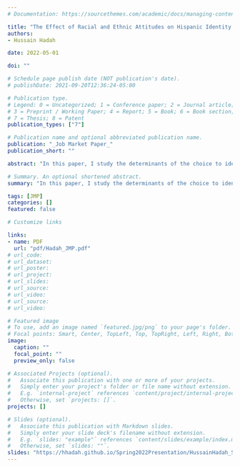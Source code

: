 ```yaml
---
# Documentation: https://sourcethemes.com/academic/docs/managing-content/

title: "The Effect of Racial and Ethnic Attitudes on Hispanic Identity in the U.S"
authors: 
- Hussain Hadah

date: 2022-05-01

doi: ""

# Schedule page publish date (NOT publication's date).
# publishDate: 2021-09-20T12:36:24-05:00

# Publication type.
# Legend: 0 = Uncategorized; 1 = Conference paper; 2 = Journal article;
# 3 = Preprint / Working Paper; 4 = Report; 5 = Book; 6 = Book section;
# 7 = Thesis; 8 = Patent
publication_types: ["7"]

# Publication name and optional abbreviated publication name.
publication: "_Job Market Paper_"
publication_short: ""

abstract: "In this paper, I study the determinants of the choice to identify as Hispanic among those who could---those whose parents, grandparents, or selves were born in a Spanish-speaking country. I find that individuals with Hispanic ancestry are significantly less likely to self-identify as Hispanic if they live in states with high levels of implicit ethnic bias. A one standard deviation increase in bias decreases self-reported Hispanic identity by seven and 13 percentage points for first and second-generation Hispanics, respectively. These effects are more prominent among second-generation immigrants whose mothers and fathers were born in a Spanish-speaking country than among children of inter-ethnic parents."

# Summary. An optional shortened abstract.
summary: "In this paper, I study the determinants of the choice to identify as Hispanic among those who could---those whose parents, grandparents, or selves were born in a Spanish-speaking country. I find that individuals with Hispanic ancestry are significantly less likely to self-identify as Hispanic if they live in states with high levels of implicit ethnic bias. A one standard deviation increase in bias decreases self-reported Hispanic identity by seven and 13 percentage points for first and second-generation Hispanics, respectively. These effects are more prominent among second-generation immigrants whose mothers and fathers were born in a Spanish-speaking country than among children of inter-ethnic parents."

tags: [JMP]
categories: []
featured: false

# Customize links

links:
- name: PDF
  url: "pdf/Hadah_JMP.pdf"
# url_code:
# url_dataset:
# url_poster:
# url_project:
# url_slides:
# url_source:
# url_video:
# url_source:
# url_video:

# Featured image
# To use, add an image named `featured.jpg/png` to your page's folder. 
# Focal points: Smart, Center, TopLeft, Top, TopRight, Left, Right, BottomLeft, Bottom, BottomRight.
image:
  caption: ""
  focal_point: ""
  preview_only: false

# Associated Projects (optional).
#   Associate this publication with one or more of your projects.
#   Simply enter your project's folder or file name without extension.
#   E.g. `internal-project` references `content/project/internal-project/index.md`.
#   Otherwise, set `projects: []`.
projects: []

# Slides (optional).
#   Associate this publication with Markdown slides.
#   Simply enter your slide deck's filename without extension.
#   E.g. `slides: "example"` references `content/slides/example/index.md`.
#   Otherwise, set `slides: ""`.
slides: "https://hhadah.github.io/Spring2022Presentation/HussainHadah_Spring2022.html#1"
---
```


